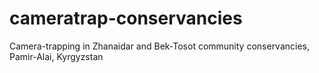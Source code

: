 # cameratrap-conservancies
Camera-trapping in Zhanaidar and Bek-Tosot community conservancies, Pamir-Alai, Kyrgyzstan
